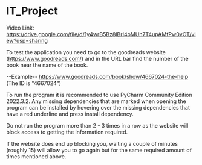 # IT_Project

Video Link: https://drive.google.com/file/d/1y4wrB5Bz8lBrI4oMUh7T4upAMfPw0vOT/view?usp=sharing

To test the application you need to go to the goodreads website (https://www.goodreads.com/) and in the URL bar
find the number of the book near the name of the book.

--Example--
https://www.goodreads.com/book/show/4667024-the-help (The ID is "4667024")

To run the program it is recommended to use PyCharm Community Edition 2022.3.2. 
Any missing dependencies that are marked when opening the program can be installed
by hovering over the missing dependencies that have a red underline and press install dependency.

Do not run the program more than 2 - 3 times in a row as the website will block access to getting
the information required.

If the website does end up blocking you, waiting a couple of minutes (roughly 15) will allow you
to go again but for the same required amount of times mentioned above.


